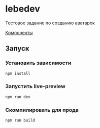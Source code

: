# lebedev

Тестовое задание по созданию аватарок

[Компоненты](https://www.figma.com/file/fTk3ntuzUiks9IZ3edJDcb/)

## Запуск

### Установить зависимости

```sh
npm install
```

### Запустить live-preview

```sh
npm run dev
```

### Скомпилировать для прода

```sh
npm run build
```

